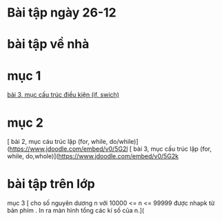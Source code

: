 # Bài tập ngày 26-12  
# bài tập về nhà
# mục 1
[bài 3, mục cấu trúc điều kiện (if, swich)](https://www.jdoodle.com/embed/v0/5G2j)
# mục 2
[ bài 2, mục cáu trúc lập (for, while, do/while)](https://www.jdoodle.com/embed/v0/5G2l
[ bài 3, mục cấu trúc lập (for, while, do,whole)](https://www.jdoodle.com/embed/v0/5G2k
# bài tập trên lớp
mục 3
[ cho số nguyên dương n với 10000 <= n <= 99999 được nhapk từ bàn phím . In ra màn hình tổng các kí số của n.](
